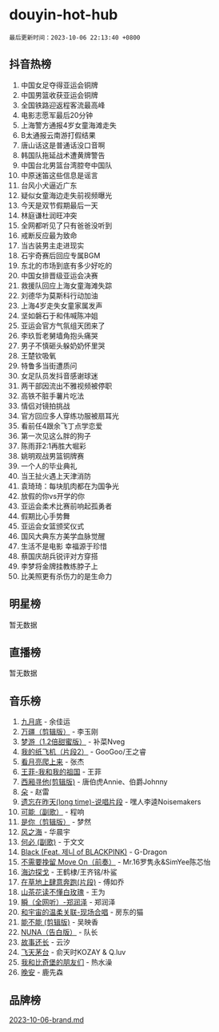 # douyin-hot-hub

`最后更新时间：2023-10-06 22:13:40 +0800`

## 抖音热榜

1. 中国女足夺得亚运会铜牌
1. 中国男篮收获亚运会铜牌
1. 全国铁路迎返程客流最高峰
1. 电影志愿军最后20分钟
1. 上海警方通报4岁女童海滩走失
1. B太通报云南游打假结果
1. 唐山话这是普通话没口音啊
1. 韩国队拖延战术遭黄牌警告
1. 中国台北男篮台湾腔夸中国队
1. 中原迷笛这些信息是谣言
1. 台风小犬逼近广东
1. 疑似女童海边走失前视频曝光
1. 今天是双节假期最后一天
1. 林庭谦杜润旺冲突
1. 全网都听见了只有爸爸没听到
1. 戒断反应最为致命
1. 当古装男主走进现实
1. 石宇奇赛后回应专属BGM
1. 东北的市场到底有多少好吃的
1. 中国女排晋级亚运会决赛
1. 救援队回应上海女童海滩失踪
1. 刘德华为莫斯科行动加油
1. 上海4岁走失女童家属发声
1. 坚如磐石于和伟喊陈冲姐
1. 亚运会官方气氛组天团来了
1. 李玖哲老舅墙角抱头痛哭
1. 男子不慎砸头躲奶奶怀里哭
1. 王楚钦吸氧
1. 特鲁多当街遭质问
1. 女足队员发抖音感谢球迷
1. 两干部因流出不雅视频被停职
1. 高铁不脏手薯片吃法
1. 情侣对镜拍挑战
1. 官方回应多人穿练功服被扇耳光
1. 看前任4跟余飞丁点学恋爱
1. 第一次见这么胖的狗子
1. 陈雨菲2:1再胜大堀彩
1. 姚明观战男篮铜牌赛
1. 一个人的毕业典礼
1. 当王扯火遇上天津消防
1. 袁琦琦：每块肌肉都在为国争光
1. 放假的你vs开学的你
1. 亚运会柔术比赛前响起孤勇者
1. 假期比心手势舞
1. 亚运会女篮颁奖仪式
1. 国风大典东方美学血脉觉醒
1. 生活不是电影 幸福源于珍惜
1. 蔡国庆胡兵锐评对方穿搭
1. 李梦将金牌挂教练脖子上
1. 比美照更有杀伤力的是生命力

## 明星榜

暂无数据

## 直播榜

暂无数据

## 音乐榜

1. [九月底](https://sf3-cdn-tos.douyinstatic.com/obj/tos-cn-ve-2774/oMfewG4PDTFhF8iz3OGQ7ABH5i6fCgnMaoCbzZ) - 余佳运
1. [万疆（剪辑版）](https://sf6-cdn-tos.douyinstatic.com/obj/tos-cn-ve-2774/ooG7oVgFlDTelKCjCsTTobQvbdtj1BBQXnfZd8) - 李玉刚
1. [梦游（1.2倍甜蜜版）](https://sf6-cdn-tos.douyinstatic.com/obj/tos-cn-ve-2774/o4gyAUm8hwufoEABmwVIiQtHsFuGzAEEWtNMzo) - 补菜Nveg
1. [我的纸飞机（片段2）](https://sf3-cdn-tos.douyinstatic.com/obj/tos-cn-ve-2774/oM2ZrKcg2CD5AeRB2gkeXOFB1IxAGJdZPazYHf) - GooGoo/王之睿
1. [看月亮爬上来](https://sf6-cdn-tos.douyinstatic.com/obj/tos-cn-ve-2774/356c324112764016b25295e535f2daf0) - 张杰
1. [王菲-我和我的祖国](https://sf3-cdn-tos.douyinstatic.com/obj/tos-cn-ve-2774/3ef0f373017541e18566595c96123cab) - 王菲
1. [西厢寻他(剪辑版)](https://sf3-cdn-tos.douyinstatic.com/obj/tos-cn-ve-2774/oUsAVfAQKlRNxEv5qxvIB8o5qmIWUcXbzJKJhw) - 唐伯虎Annie、伯爵Johnny
1. [朵](https://sf6-cdn-tos.douyinstatic.com/obj/tos-cn-ve-2774/932f5bdfcd7c47b880525e92ab8a4999) - 赵雷
1. [遗忘在昨天(long time)-说唱片段](https://sf6-cdn-tos.douyinstatic.com/obj/tos-cn-ve-2774/oIynqctDJIzUJY3Q2CeIFe5nA2gC7DS2bfZamd) - 嘿人李逵Noisemakers
1. [可能（副歌）](https://sf3-cdn-tos.douyinstatic.com/obj/tos-cn-ve-2774/cde1731888894259b333569393c2fb51) - 程响
1. [是你（剪辑版）](https://sf6-cdn-tos.douyinstatic.com/obj/tos-cn-ve-2774/46019dae783c4c969944217fe1cfafc4) - 梦然
1. [风之海](https://sf3-cdn-tos.douyinstatic.com/obj/tos-cn-ve-2774/oInqZ2gFbCQvB6wZNnZlJpBcfDBQ8t1e1XwYAi) - 华晨宇
1. [何必 (副歌)](https://sf6-cdn-tos.douyinstatic.com/obj/tos-cn-ve-2774/okuRVVnhXysQOM6IEAfyBsgzwvoF7Az6tNiWDB) - 于文文
1. [Black (Feat. 제니 of BLACKPINK)](https://sf3-cdn-tos.douyinstatic.com/obj/tos-cn-ve-2774/2eb92e2debbe4fe0a552bc099aef7f28) - G-Dragon
1. [不需要挽留 Move On（前奏）](https://sf3-cdn-tos.douyinstatic.com/obj/tos-cn-ve-2774/ooCBhgCCkF4nExzQL9WZSUbitfA8IsDkgQIYhe) - Mr.16罗隽永&SimYee陈芯怡
1. [海边探戈](https://sf3-cdn-tos.douyinstatic.com/obj/tos-cn-ve-2774/os9gE0VQCGqt6VQkZDyBBYvfSDY0QFe3vVmubn) - 王鹤棣/王齐铭/朴鲨
1. [在草地上肆意奔跑(片段)](https://sf3-cdn-tos.douyinstatic.com/obj/tos-cn-ve-2774/8831d494742f45dabdfa8adb8b817259) - 傅如乔
1. [山茶花读不懂白玫瑰](https://sf6-cdn-tos.douyinstatic.com/obj/tos-cn-ve-2774/osfn8B7DktrRHEPJgPCfDbw7QDQEkwC16BxZg9) - 王为
1. [瞬（全网听）-郑润泽](https://sf3-cdn-tos.douyinstatic.com/obj/tos-cn-ve-2774/o4Vb9eJZClCZTnRQYy0BRSeHGrDtrkrQgIBvQt) - 郑润泽
1. [和宇宙的温柔关联-现场合唱](https://sf3-cdn-tos.douyinstatic.com/obj/tos-cn-ve-2774/o0hONGDYQBgk0e5bqDeQOonVmncA6tC2nBwZLT) - 房东的猫
1. [能不能 (剪辑版)](https://sf3-cdn-tos.douyinstatic.com/obj/tos-cn-ve-2774/fc4a6c45b4a34277ba4088e1d7fdff98) - 吴映香
1. [NUNA（告白版）](https://sf6-cdn-tos.douyinstatic.com/obj/tos-cn-ve-2774/a65828cbd8ce41a78a430a58b49f4feb) - 队长
1. [故事还长](https://sf3-cdn-tos.douyinstatic.com/obj/tos-cn-ve-2774/30a26758c8594f0ab81ac675c33ee2c5) - 云汐
1. [飞天茅台](https://sf6-cdn-tos.douyinstatic.com/obj/tos-cn-ve-2774/o4GhTV5kIuMWmC2Ai1WzNglssgBfQaqQCSLxUU) - 俞天时KOZAY & Q.luv
1. [我和比奇堡的朋友们](https://sf6-cdn-tos.douyinstatic.com/obj/tos-cn-ve-2774/f0505db981ea4a6d91453a15924a82aa) - 热水澡
1. [晚安](https://sf3-cdn-tos.douyinstatic.com/obj/tos-cn-ve-2774/a724c5e224464218839820f4e4fd632f) - 鹿先森

## 品牌榜

[2023-10-06-brand.md](2023-10-06-brand.md)
